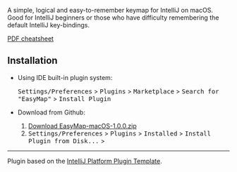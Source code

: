 <!-- Plugin description -->
A simple, logical and easy-to-remember keymap for IntelliJ on macOS. Good for IntelliJ beginners or those who have
difficulty remembering the default IntelliJ key-bindings.

[PDF cheatsheet](https://github.com/jonathanlocke/intellij-easymap-mac/blob/main/IntelliJ%20MacOS%20Key%20Map.pdf)
<!-- Plugin description end -->

## Installation

* Using IDE built-in plugin system:

  <kbd>Settings/Preferences</kbd> > <kbd>Plugins</kbd> > <kbd>Marketplace</kbd> > <kbd>Search for "EasyMap"</kbd> >
  <kbd>Install Plugin</kbd>

* Download from Github:

    1. [Download EasyMap-macOS-1.0.0.zip](https://github.com/jonathanlocke/intellij-easymap-mac/blob/main/EasyMap-macOS-1.0.0.zip)
    2. <kbd>Settings/Preferences</kbd> > <kbd>Plugins</kbd> > <kbd>Installed</kbd> > <kbd>Install Plugin from
       Disk...</kbd> >

---
Plugin based on the [IntelliJ Platform Plugin Template][template].

[template]: https://github.com/JetBrains/intellij-platform-plugin-template
